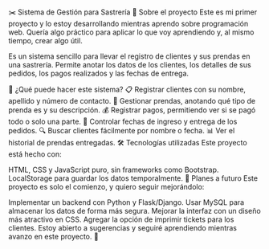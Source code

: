 ✂️ Sistema de Gestión para Sastrería
📖 Sobre el proyecto
Este es mi primer proyecto y lo estoy desarrollando mientras aprendo sobre programación web. Quería algo práctico para aplicar lo que voy aprendiendo y, al mismo tiempo, crear algo útil.

Es un sistema sencillo para llevar el registro de clientes y sus prendas en una sastrería. Permite anotar los datos de los clientes, los detalles de sus pedidos, los pagos realizados y las fechas de entrega.

🚀 ¿Qué puede hacer este sistema?
📋 Registrar clientes con su nombre, apellido y número de contacto.
👕 Gestionar prendas, anotando qué tipo de prenda es y su descripción.
💰 Registrar pagos, permitiendo ver si se pagó todo o solo una parte.
📅 Controlar fechas de ingreso y entrega de los pedidos.
🔍 Buscar clientes fácilmente por nombre o fecha.
📊 Ver el historial de prendas entregadas.
🛠 Tecnologías utilizadas
Este proyecto está hecho con:

HTML, CSS y JavaScript puro, sin frameworks como Bootstrap.
LocalStorage para guardar los datos temporalmente.
🔮 Planes a futuro
Este proyecto es solo el comienzo, y quiero seguir mejorándolo:

Implementar un backend con Python y Flask/Django.
Usar MySQL para almacenar los datos de forma más segura.
Mejorar la interfaz con un diseño más atractivo en CSS.
Agregar la opción de imprimir tickets para los clientes.
Estoy abierto a sugerencias y seguiré aprendiendo mientras avanzo en este proyecto. 🚀